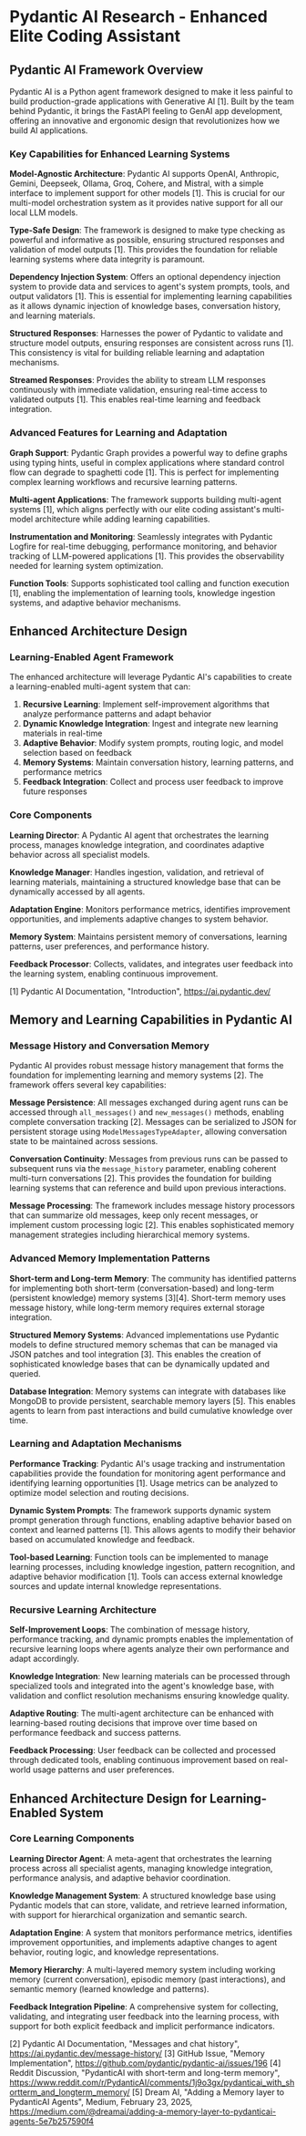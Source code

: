 
# Pydantic AI Research - Enhanced Elite Coding Assistant

## Pydantic AI Framework Overview

Pydantic AI is a Python agent framework designed to make it less painful to build production-grade applications with Generative AI [1]. Built by the team behind Pydantic, it brings the FastAPI feeling to GenAI app development, offering an innovative and ergonomic design that revolutionizes how we build AI applications.

### Key Capabilities for Enhanced Learning Systems

**Model-Agnostic Architecture**: Pydantic AI supports OpenAI, Anthropic, Gemini, Deepseek, Ollama, Groq, Cohere, and Mistral, with a simple interface to implement support for other models [1]. This is crucial for our multi-model orchestration system as it provides native support for all our local LLM models.

**Type-Safe Design**: The framework is designed to make type checking as powerful and informative as possible, ensuring structured responses and validation of model outputs [1]. This provides the foundation for reliable learning systems where data integrity is paramount.

**Dependency Injection System**: Offers an optional dependency injection system to provide data and services to agent's system prompts, tools, and output validators [1]. This is essential for implementing learning capabilities as it allows dynamic injection of knowledge bases, conversation history, and learning materials.

**Structured Responses**: Harnesses the power of Pydantic to validate and structure model outputs, ensuring responses are consistent across runs [1]. This consistency is vital for building reliable learning and adaptation mechanisms.

**Streamed Responses**: Provides the ability to stream LLM responses continuously with immediate validation, ensuring real-time access to validated outputs [1]. This enables real-time learning and feedback integration.

### Advanced Features for Learning and Adaptation

**Graph Support**: Pydantic Graph provides a powerful way to define graphs using typing hints, useful in complex applications where standard control flow can degrade to spaghetti code [1]. This is perfect for implementing complex learning workflows and recursive learning patterns.

**Multi-agent Applications**: The framework supports building multi-agent systems [1], which aligns perfectly with our elite coding assistant's multi-model architecture while adding learning capabilities.

**Instrumentation and Monitoring**: Seamlessly integrates with Pydantic Logfire for real-time debugging, performance monitoring, and behavior tracking of LLM-powered applications [1]. This provides the observability needed for learning system optimization.

**Function Tools**: Supports sophisticated tool calling and function execution [1], enabling the implementation of learning tools, knowledge ingestion systems, and adaptive behavior mechanisms.

## Enhanced Architecture Design

### Learning-Enabled Agent Framework

The enhanced architecture will leverage Pydantic AI's capabilities to create a learning-enabled multi-agent system that can:

1. **Recursive Learning**: Implement self-improvement algorithms that analyze performance patterns and adapt behavior
2. **Dynamic Knowledge Integration**: Ingest and integrate new learning materials in real-time
3. **Adaptive Behavior**: Modify system prompts, routing logic, and model selection based on feedback
4. **Memory Systems**: Maintain conversation history, learning patterns, and performance metrics
5. **Feedback Integration**: Collect and process user feedback to improve future responses

### Core Components

**Learning Director**: A Pydantic AI agent that orchestrates the learning process, manages knowledge integration, and coordinates adaptive behavior across all specialist models.

**Knowledge Manager**: Handles ingestion, validation, and retrieval of learning materials, maintaining a structured knowledge base that can be dynamically accessed by all agents.

**Adaptation Engine**: Monitors performance metrics, identifies improvement opportunities, and implements adaptive changes to system behavior.

**Memory System**: Maintains persistent memory of conversations, learning patterns, user preferences, and performance history.

**Feedback Processor**: Collects, validates, and integrates user feedback into the learning system, enabling continuous improvement.

[1] Pydantic AI Documentation, "Introduction", https://ai.pydantic.dev/


## Memory and Learning Capabilities in Pydantic AI

### Message History and Conversation Memory

Pydantic AI provides robust message history management that forms the foundation for implementing learning and memory systems [2]. The framework offers several key capabilities:

**Message Persistence**: All messages exchanged during agent runs can be accessed through `all_messages()` and `new_messages()` methods, enabling complete conversation tracking [2]. Messages can be serialized to JSON for persistent storage using `ModelMessagesTypeAdapter`, allowing conversation state to be maintained across sessions.

**Conversation Continuity**: Messages from previous runs can be passed to subsequent runs via the `message_history` parameter, enabling coherent multi-turn conversations [2]. This provides the foundation for building learning systems that can reference and build upon previous interactions.

**Message Processing**: The framework includes message history processors that can summarize old messages, keep only recent messages, or implement custom processing logic [2]. This enables sophisticated memory management strategies including hierarchical memory systems.

### Advanced Memory Implementation Patterns

**Short-term and Long-term Memory**: The community has identified patterns for implementing both short-term (conversation-based) and long-term (persistent knowledge) memory systems [3][4]. Short-term memory uses message history, while long-term memory requires external storage integration.

**Structured Memory Systems**: Advanced implementations use Pydantic models to define structured memory schemas that can be managed via JSON patches and tool integration [3]. This enables the creation of sophisticated knowledge bases that can be dynamically updated and queried.

**Database Integration**: Memory systems can integrate with databases like MongoDB to provide persistent, searchable memory layers [5]. This enables agents to learn from past interactions and build cumulative knowledge over time.

### Learning and Adaptation Mechanisms

**Performance Tracking**: Pydantic AI's usage tracking and instrumentation capabilities provide the foundation for monitoring agent performance and identifying learning opportunities [1]. Usage metrics can be analyzed to optimize model selection and routing decisions.

**Dynamic System Prompts**: The framework supports dynamic system prompt generation through functions, enabling adaptive behavior based on context and learned patterns [1]. This allows agents to modify their behavior based on accumulated knowledge and feedback.

**Tool-based Learning**: Function tools can be implemented to manage learning processes, including knowledge ingestion, pattern recognition, and adaptive behavior modification [1]. Tools can access external knowledge sources and update internal knowledge representations.

### Recursive Learning Architecture

**Self-Improvement Loops**: The combination of message history, performance tracking, and dynamic prompts enables the implementation of recursive learning loops where agents analyze their own performance and adapt accordingly.

**Knowledge Integration**: New learning materials can be processed through specialized tools and integrated into the agent's knowledge base, with validation and conflict resolution mechanisms ensuring knowledge quality.

**Adaptive Routing**: The multi-agent architecture can be enhanced with learning-based routing decisions that improve over time based on performance feedback and success patterns.

**Feedback Processing**: User feedback can be collected and processed through dedicated tools, enabling continuous improvement based on real-world usage patterns and user preferences.

## Enhanced Architecture Design for Learning-Enabled System

### Core Learning Components

**Learning Director Agent**: A meta-agent that orchestrates the learning process across all specialist agents, managing knowledge integration, performance analysis, and adaptive behavior coordination.

**Knowledge Management System**: A structured knowledge base using Pydantic models that can store, validate, and retrieve learned information, with support for hierarchical organization and semantic search.

**Adaptation Engine**: A system that monitors performance metrics, identifies improvement opportunities, and implements adaptive changes to agent behavior, routing logic, and knowledge representations.

**Memory Hierarchy**: A multi-layered memory system including working memory (current conversation), episodic memory (past interactions), and semantic memory (learned knowledge and patterns).

**Feedback Integration Pipeline**: A comprehensive system for collecting, validating, and integrating user feedback into the learning process, with support for both explicit feedback and implicit performance indicators.

[2] Pydantic AI Documentation, "Messages and chat history", https://ai.pydantic.dev/message-history/
[3] GitHub Issue, "Memory Implementation", https://github.com/pydantic/pydantic-ai/issues/196
[4] Reddit Discussion, "PydanticAI with short-term and long-term memory", https://www.reddit.com/r/PydanticAI/comments/1j9o3gx/pydanticai_with_shortterm_and_longterm_memory/
[5] Dream AI, "Adding a Memory layer to PydanticAI Agents", Medium, February 23, 2025, https://medium.com/@dreamai/adding-a-memory-layer-to-pydanticai-agents-5e7b257590f4

